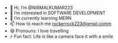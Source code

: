 - 👋 Hi, I’m @NIRMALKUMAR223
- 👀 I’m interested in SOFTWARE DEVELOPMENT
- 🌱 I’m currently learning MERN
- 📫 How to reach me rockerrock223@gmail.comm
- 😄 Pronouns: I love travelling
- ⚡ Fun fact: Life is like a camera face it with a smile

<!---
NIRMALKUMAR223/NIRMALKUMAR223 is a ✨ special ✨ repository because its `README.md` (this file) appears on your GitHub profile.
You can click the Preview link to take a look at your changes.
--->
